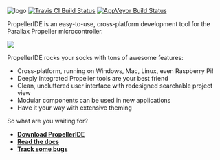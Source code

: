 ![logo](https://github.com/parallaxinc/PropellerIDE/raw/master/icons/logo.png)
[![Travis CI Build Status](https://travis-ci.org/parallaxinc/PropellerIDE.svg?branch=master)](https://travis-ci.org/parallaxinc/PropellerIDE) [![AppVeyor Build Status](https://ci.appveyor.com/api/projects/status/2gj0hjoqjau9is4b?svg=true)](https://ci.appveyor.com/project/bweir/propelleride)

PropellerIDE is an easy-to-use, cross-platform development tool for the Parallax Propeller microcontroller.

![](https://raw.githubusercontent.com/parallaxinc/PropellerIDE/master/screenshots/dusk.png)

PropellerIDE rocks your socks with tons of awesome features:

* Cross-platform, running on Windows, Mac, Linux, even Raspberry Pi!
* Deeply integrated Propeller tools are your best friend
* Clean, uncluttered user interface with redesigned searchable project view
* Modular components can be used in new applications
* Have it your way with extensive theming

So what are you waiting for?

- **[Download PropellerIDE](http://developer.parallax.com/propelleride/)**
- **[Read the docs](https://lamestation.atlassian.net/wiki/display/IDE)**
- **[Track some bugs](https://lamestation.atlassian.net/projects/IDE/issues)**
